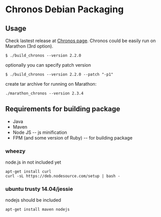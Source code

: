 # Chronos Debian Packaging

## Usage

Check lastest release at [Chronos page](https://github.com/mesos/chronos/releases). Chronos could be easily run on Marathon (3rd option).

```
$ ./build_chronos --version 2.2.0
```
optionally you can specify patch version
```
$ ./build_chronos --version 2.2.0 --patch "-p1"
```

create tar archive for running on Marathon:
```
./marathon_chronos --version 2.3.4
```

## Requirements for building package

  * Java
  * Maven
  * Node JS -- js minification
  * FPM (and some version of Ruby) -- for building package

### wheezy

node.js in not included yet
```
apt-get install curl
curl -sL https://deb.nodesource.com/setup | bash -
```

### ubuntu trusty 14.04/jessie

nodejs should be included


```
apt-get install maven nodejs
```

